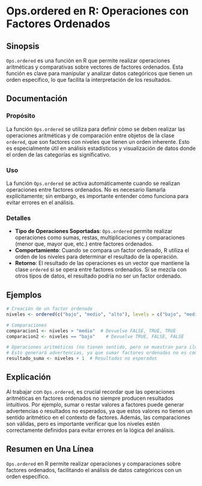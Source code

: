 <!--
Meta Description: # Ops.ordered en R: Operaciones con Factores Ordenados ## Sinopsis `Ops.ordered` es una función en R que permite realizar operaciones aritméticas y co...
Meta Keywords: que, factores, ordered, operaciones, ordenados
-->

# Ops.ordered en R: Operaciones con Factores Ordenados

## Sinopsis
`Ops.ordered` es una función en R que permite realizar operaciones aritméticas y comparativas sobre vectores de factores ordenados. Esta función es clave para manipular y analizar datos categóricos que tienen un orden específico, lo que facilita la interpretación de los resultados.

## Documentación
### Propósito
La función `Ops.ordered` se utiliza para definir cómo se deben realizar las operaciones aritméticas y de comparación entre objetos de la clase `ordered`, que son factores con niveles que tienen un orden inherente. Esto es especialmente útil en análisis estadísticos y visualización de datos donde el orden de las categorías es significativo.

### Uso
La función `Ops.ordered` se activa automáticamente cuando se realizan operaciones entre factores ordenados. No es necesario llamarla explícitamente; sin embargo, es importante entender cómo funciona para evitar errores en el análisis.

### Detalles
- **Tipo de Operaciones Soportadas**: `Ops.ordered` permite realizar operaciones como sumas, restas, multiplicaciones y comparaciones (menor que, mayor que, etc.) entre factores ordenados.
- **Comportamiento**: Cuando se compara un factor ordenado, R utiliza el orden de los niveles para determinar el resultado de la operación.
- **Retorno**: El resultado de las operaciones es un vector que mantiene la clase `ordered` si se opera entre factores ordenados. Si se mezcla con otros tipos de datos, el resultado podría no ser un factor ordenado.

## Ejemplos
```R
# Creación de un factor ordenado
niveles <- ordered(c("bajo", "medio", "alto"), levels = c("bajo", "medio", "alto"))

# Comparaciones
comparacion1 <- niveles > "medio"  # Devuelve FALSE, TRUE, TRUE
comparacion2 <- niveles == "bajo"    # Devuelve TRUE, FALSE, FALSE

# Operaciones aritméticas (no tienen sentido, pero se muestran para ilustrar)
# Esto generará advertencias, ya que sumar factores ordenados no es común
resultado_suma <- niveles + 1  # Resultados no esperados
```

## Explicación
Al trabajar con `Ops.ordered`, es crucial recordar que las operaciones aritméticas en factores ordenados no siempre producen resultados intuitivos. Por ejemplo, sumar o restar valores a factores puede generar advertencias o resultados no esperados, ya que estos valores no tienen un sentido aritmético en el contexto de factores. Además, las comparaciones son válidas, pero es importante verificar que los niveles estén correctamente definidos para evitar errores en la lógica del análisis.

## Resumen en Una Línea
`Ops.ordered` en R permite realizar operaciones y comparaciones sobre factores ordenados, facilitando el análisis de datos categóricos con un orden específico.